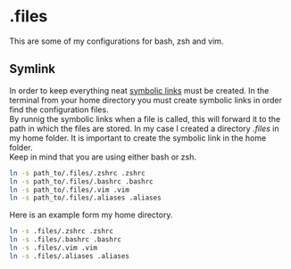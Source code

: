 # .files

This are some of my configurations for bash, zsh and vim.

## Symlink
In order to keep everything neat [symbolic links](https://linuxize.com/post/how-to-create-symbolic-links-in-linux-using-the-ln-command/) must be created. In the terminal from your home directory you must create symbolic links in order find the configuration files.    
By runnig the symbolic links when a file is called, this will forward it to the path in which the files are stored. In my case I created a directory *.files* in my home folder. It is important to create the symbolic link in the home folder.  
Keep in mind that you are using either bash or zsh.


```bash
ln -s path_to/.files/.zshrc .zshrc
ln -s path_to/.files/.bashrc .bashrc
ln -s path_to/.files/.vim .vim
ln -s path_to/.files/.aliases .aliases
```
Here is an example form my home directory.  

```bash
ln -s .files/.zshrc .zshrc
ln -s .files/.bashrc .bashrc
ln -s .files/.vim .vim
ln -s .files/.aliases .aliases
```
